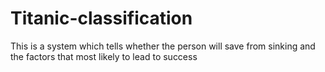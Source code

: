 # Titanic-classification
This is a system which tells whether the person will save from sinking and the factors that most likely to lead to success
